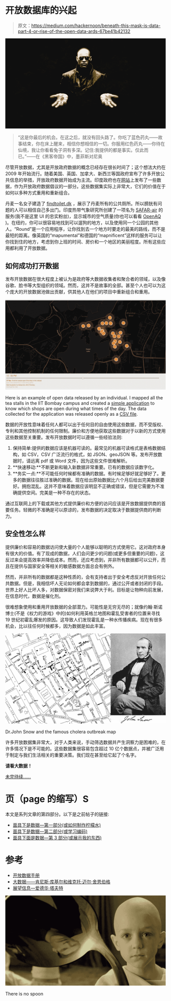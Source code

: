 # 开放数据库的兴起

> 原文：<https://medium.com/hackernoon/beneath-this-mask-is-data-part-4-or-rise-of-the-open-data-ards-67be41b42132>

![](img/6a2b4f81777728b362cafedb52a23108.png)

> “这是你最后的机会。在这之后，就没有回头路了。你吃了蓝色药丸——故事结束，你在床上醒来，相信你想相信的一切。你服用红色药丸——你待在仙境，我让你看看兔子洞有多深。记住:我提供的都是事实。仅此而已。”——在《黑客帝国》中，墨菲斯对尼奥

尽管开放数据，尤其是开放政府数据的概念已经存在很长时间了；这个想法大约在 2009 年开始流行。随着美国、英国、加拿大、新西兰等国政府宣布了许多开放公共信息的举措，开放政府数据开始成为主流。印度政府也在[网站](http://www.data.gov.in/)上发布了一些数据，作为开放政府数据倡议的一部分。这些数据集实际上非常大，它们的价值在于如何以多种方式重用和重新组合。

丹麦一名女子建造了 [findtoilet.dk](http://findtoilet.dk) ，展示了丹麦所有的公共厕所。所以膀胱有问题的人可以相信自己多出门。印度热带气象研究所创建了一项名为 [SAFAR-air](http://safar.tropmet.res.in/) 的服务(我不是这里 UI 的忠实粉丝)，显示城市的空气质量(你也可以看看 [OpenAQ](https://openaq.org/) )。在纽约，你可以很容易地找到可以遛狗的地方，以及使用同一个公园的其他人。“Round”是一个应用程序，让你找到去一个地方时要走的最美的路线，而不是最短的距离。像英国的“mapumental”和德国的“mapnificent”这样的服务可以让你找到住的地方，考虑到你上班的时间、房价和一个地区的美丽程度。所有这些应用都利用了开放数据。

## **如何成功打开数据**

发布开放数据在很大程度上被认为是政府等大数据收集者和聚合者的领域，以及像谷歌、脸书等大型组织的领域。然而，这并不是故事的全部。甚至个人也可以为这个庞大的开放数据池做出贡献，供其他人在他们的项目中重新组合和重用。

![](img/e1652f19a5925b031bb5c019463b3c4b.png)

Here is an example of open data released by an individual. I mapped all the tea stalls in the IIT Bombay campus and created a [simple application](http://akshaykore.github.io/iittea/) to know which shops are open during what times of the day. The data collected for the application was released openly as a [CSV file](http://akshaykore.github.io/iittea/data.csv).

数据的开放性意味着任何人都可以出于任何目的自由使用这些数据，而不受版权、专利和其他控制机制的任何限制。廉价和方便地获取这些数据对于以新的方式使用这些数据至关重要。发布开放数据时可以遵循一些经验法则:

1.  保持简单:提供的数据应该是机器可读的。最常见的机器可读格式是表格数据结构，如 CSV，CSV 广泛流行的格式，如 JSON、geoJSON 等。发布开放数据时，请远离 pdf 或 Word 文件，因为这些文件很难解析。
2.  **快速移动:**不断更新和输入新数据非常重要。已有的数据应该数字化。
3.  **务实一点:**不可能任何时候都有准确的数据。有时候足够好就足够好了。更多的数据往往胜过准确的数据。现在给出原始数据比六个月后给出完美数据要好。拥抱混乱。这并不意味着数据应该明显不正确或错误，但是它需要为不准确提供空间。完美是一种不存在的状态。

通过互联网上的下载或其他方式提供廉价和方便的访问应该是开放数据提供商的首要任务。轻微的不准确是可以原谅的，发布数据的决定取决于数据提供商的判断力。

## **安全性怎么样**

提供廉价和容易的数据访问使大量的个人能够以聪明的方式使用它。这对政府本身有很大的价值。有了现成的数据，人们会问更少的问题(或更多但重要的问题)，这反过来会提高效率并降低成本。然而，还应考虑到，并非所有数据都可以公开，而且在提供与国家安全等相关的敏感数据方面总会有例外。

然而，并非所有的数据都是这种性质的，会有支持者出于安全考虑反对开放任何公共数据。但是，我相信坏人无论如何都会拿到数据的，通过公开或者封闭的手段。世界上好人比坏人多，对数据保密对我们来说弊大于利。目标是让物种向前发展，在信息时代，数据是催化剂。

很难想象使用和重用开放数据的全部潜力。可能性是无穷无尽的；就像约翰·斯诺博士(不是《权力的游戏》中的)如何利用英格兰地图和霍乱受害者的位置来寻找 19 世纪初霍乱爆发的原因。这导致人们发现霍乱是一种水传播疾病。现在有很多机会，比以往任何时候都多，因为数据是如此丰富。

![](img/5355ecedd591159ef5f1aa26a700da5c.png)

Dr.John Snow and the famous cholera outbreak map

许多开放数据集非常大，对于人类来说，手动筛选数据并产生洞察力是困难的，在许多情况下是不可能的。这些数据集很容易包含超过 10 亿个数据点，并被广泛用于制定与我们生活相关的重要决策。我们现在甚至给它起了个名字。

**请看大数据！**

[未完待续……](http://akor.in/blog/on-big-data/)

# 页（page 的缩写）S

本文是系列文章的第四部分。以下是之前帖子的链接:

*   [面具下是数据—第一部分(或如何制作柠檬水)](http://akor.in/blog/beneath-this-mask-is-data-part-1/)
*   [面具下是数据—第二部分(或学习编码)](http://akor.in/blog/beneath-this-mask-is-data-part-2/)
*   [面具下面是数据—第 3 部分(或展示我的东西)](http://akor.in/blog/beneath-this-mask-is-data-part-3/)

# 参考

*   [开放数据手册](http://opendatahandbook.org/)
*   [大数据——肯尼斯·库基尔和维克托·迈尔·舍恩伯格](https://amzn.to/2zomSEc)
*   [展望信息—爱德华·塔夫特](https://amzn.to/2zu87zW)

![](img/817432c3404f977cfbd24766346cd4f6.png)

There is no spoon